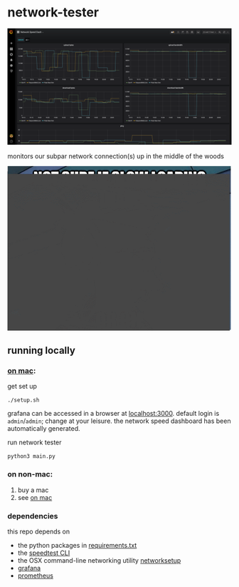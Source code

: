# network-tester

![](.github/example.png)

monitors our subpar network connection(s) up in the middle of the woods

![](.github/notsureif.gif)

## running locally
### [on mac](#on-mac):
get set up
```
./setup.sh
```

grafana can be accessed in a browser at [localhost:3000](http://localhost:3000). default login is `admin`/`admin`; change at your leisure. the network speed dashboard has been automatically generated.

run network tester
```
python3 main.py
```

### on non-mac:
1. buy a mac
2. see [on mac](#on-mac)

### dependencies
this repo depends on
- the python packages in [requirements.txt](requirements.txt)
- the [speedtest CLI](https://www.speedtest.net/apps/cli)
- the OSX command-line networking utility [networksetup](https://www.unix.com/man-page/OSX/8/networksetup/)
- [grafana](https://grafana.com/)
- [prometheus](https://prometheus.io/)
